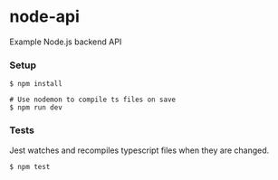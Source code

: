 # node-api

Example Node.js backend API

### Setup

```
$ npm install

# Use nodemon to compile ts files on save
$ npm run dev
```

### Tests

Jest watches and recompiles typescript files when they are changed.

```
$ npm test
```
